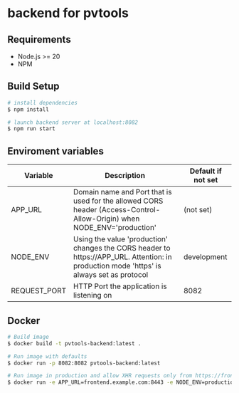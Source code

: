 # backend for pvtools

## Requirements
- Node.js >= 20
- NPM

## Build Setup

```bash
# install dependencies
$ npm install

# launch backend server at localhost:8082
$ npm run start
```

## Enviroment variables
| Variable | Description | Default if not set |
| -------- | ----------- | ------------------ |
| APP_URL  | Domain name and Port that is used for the allowed CORS header (Access-Control-Allow-Origin) when NODE_ENV='production' | (not set) |
| NODE_ENV | Using the value 'production' changes the CORS header to https://APP_URL. Attention: in production mode 'https' is always set as protocol | development |
| REQUEST_PORT | HTTP Port the application is listening on | 8082 |

## Docker
```bash
# Build image
$ docker build -t pvtools-backend:latest .

# Run image with defaults
$ docker run -p 8082:8082 pvtools-backend:latest

# Run image in production and allow XHR requests only from https://frontend.example.com:8443. Run on Port 8083 instead of 8082
$ docker run -e APP_URL=frontend.example.com:8443 -e NODE_ENV=production -e REQUEST_PORT=8083 -p 8083:8083 pvtools-backend:latest
```
